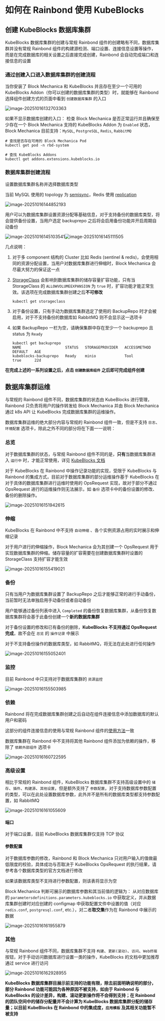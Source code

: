 # 如何在 Rainbond 使用 KubeBlocks 

## 创建 KubeBlocks 数据库集群

KubeBlocks 数据库集群的创建与常规 Rainbond 组件的创建略有不同，数据库集群并没有常规 Rainbond 组件的构建源检测、端口设置、连接信息设置等操作，而是在完成数据库的相关设置之后直接完成创建，Rainbond 会自动完成端口和连接信息的设置 

### 通过创建入口进入数据库集群的创建流程

当你安装了 Block Mechanica 和 KubeBlocks 并且存在至少一个可用的 KubeBlocks Addon（你可以创建的数据库集群的类型）时，就能够在 Rainbond 选择组件创建方式的页面中看到 `创建数据库集群` 的入口

![image-20251016132703363](./assets/image-20251016132703363.png)

如果不显示数据库创建的入口：
检查 Block Mechanica 是否正常运行并且确保至少存在一个 Block Mechanica 支持的 KubeBlocks Addon 为 `Enabled` 状态，Block Mechanica 目前支持：`MySQL`, `PostgreSQL`, `Redis`, `RabbitMQ`

```shell
# 查找是否存在可用的 Block Mechanica Pod
kubectl get pod -n rbd-system

# 查找 KubeBlocks Addons
kubectl get addons.extensions.kubeblocks.io
```

### 数据库集群创建流程

设置数据库集群名称并选择数据库类型

当前 MySQL 使用的 topology 为 [semisync](https://kubeblocks.io/docs/release-1_0_1/kubeblocks-for-mysql/03-topologies/01-semisync)，Redis 使用 [replication](https://kubeblocks.io/docs/release-1_0_1/kubeblocks-for-redis/03-topologies/02-replication)

![image-20251016144852193](./assets/image-20251016144852193.png)

用户可以为数据库集群设置资源分配等基础信息，对于支持备份的数据库类型，将会提供备份设置，当用户选定 backuprepo 之后将会启用备份功能并开启周期自动备份

![image-20251016145103541](./assets/image-20251016145103541.png)![image-20251016145111505](./assets/image-20251016145111505.png)

几点说明：

1. 对于多 component 结构的 Cluster 比如 Redis (sentinel & redis)，会使用相同的资源分配设置，当用户对数据库集群进行伸缩时，Block Mechanica 会尽最大努力的保证这一点

2. [StorageClass](https://kubernetes.io/zh-cn/docs/concepts/storage/storage-classes/) 会影响到数据库集群的储存容量扩容功能，只有当 StorageClass 的 `ALLOWVOLUMEEXPANSION` 为 `true` 时，扩容功能才能正常生效。该选项在完成数据库集群创建之后**不可修改**

   ```shell
   kubectl get storageclass
   ```

3. 对于备份设置，只有手动为数据库集群选定了使用的 BackupRepo 时才会被启用，对于不支持备份的数据库如 RabbitMQ 则不会显示这一选项卡

4. 如果 BackupRepo 一栏为空，请确保集群中存在至少一个 backuprepo 且 status 为 `Ready`
   ```shell
   kubectl get backuprepo
   NAME                    STATUS   STORAGEPROVIDER   ACCESSMETHOD   DEFAULT   AGE
   kubeblocks-backuprepo   Ready    minio             Tool           true      22d
   ```

**在完成上述的一系列设置之后，点击 `创建数据库组件` 之后即可完成组件创建**

## 数据库集群运维

与常规的 Rainbond 组件不同，数据库集群的状态由 KubeBlocks 进行管理，Rainbond 只负责将用户的操作转发给 Block Mechanica 并由 Block Mechanica 通过 k8s API 让 KubeBlocks 完成数据库集群的运维操作。

数据库集群运维的绝大部分内容与常规的 Rainbond 组件一致，但是不支持 `日志`、`环境配置` 选项卡，除此之外不同的部分将在下面一一说明：

### 总览

对于数据库集群的状态，与常规 Rainbond 组件不同的是，**只有**当数据库集群进入 `运行中` 时，才能正常使用，详见 [KubeBlocks 文档](https://kubeblocks.io/docs/release-1_0_1/user_docs/references/api-reference/cluster#apps.kubeblocks.io/v1.ClusterPhase)

对于 KubeBlocks 在 Rainbond 中操作记录功能的实现，受限于 KubeBlocks 与 Rainbond 的集成方式，目前对于数据库集群的部分运维操作基于 KubeBlocks 在对于具体的数据库集群进行运维时使用的 OpsRequest 实现，故对于部分不通过 OpsRequest 进行的运维操作则无法展示，如 `备份` 选项卡中的备份设置的修改、备份的删除操作。

![image-20251016151942615](./assets/image-20251016151942615.png)



### 伸缩

KubeBlocks 在 Rainbond 中不支持 `自动伸缩` 、各个实例资源占用的实时展示和伸缩记录

对于用户进行的伸缩操作，Block Mechanica 会为其创建一个 OpsRequest 用于实现数据库集群的伸缩。储存容量的扩容需要在创建数据库集群时设置的 StorageClass 支持扩容才能生效

![image-20251016155419021](./assets/image-20251016155419021.png)

### 备份

只有当用户为数据库集群设置了 BackupRepo 之后才能够正常的进行手动备份，当前暂时无法单独启用手动备份或者自动备份

用户能够通过备份列表中进入 `Completed` 的备份恢复数据库集群，从备份恢复数据库集群将会基于此备份创建一个**新的数据库集群**

对于备份设置的修改和已有备份的删除，**KubeBlocks 不支持通过 OpsRequest 完成**，故不会在 `总览` 的 `操作记录` 中展示

对于不支持备份操作的数据库类型，如 RabbitMQ，将无法在此处进行任何操作

![image-20251016155052401](./assets/image-20251016155052401.png)

### 监控

目前 Rainbond 中只支持对于数据库集群的 `资源监控`

![image-20251016155503985](./assets/image-20251016155503985.png) 

### 依赖

Rainbond 将在完成数据库集群创建之后自动在组件连接信息中添加数据库的默认用户和密码

这部分的组件连接信息的使用与常规 Rainbond 组件的[使用方法](https://www.rainbond.com/docs/how-to-guides/app-ops/dependon)一致

数据库集群在 Rainbond 中不支持将其他 Rainbond 组件添加为依赖的操作，移除了 `依赖外部组件` 选项卡

![image-20251016160722595](./assets/image-20251016160722595.png)

### 高级设置

相比于常规的 Rainbond 组件，KubeBlocks 数据库集群不支持高级设置中的 `储存`、`插件`、`构建源`、`其他设置`，但是额外支持了 `参数配置`，对于支持数据库参数配置的类型，可以在此处设置数据库参数，此外并不是所有的数据库类型都支持参数配置，如 RabbitMQ

![image-20251016161055609](./assets/image-20251016161055609.png)

#### 端口

对于端口设置，目前 KubeBlocks 数据库集群仅支持 TCP 协议

#### 参数配置

对于数据库参数的修改，Rainbond 和 Block Mechanica 只对用户输入的值做最低限度的校验，具体成功与否取决于 KubeBlocks OpsRequest 的执行结果，请参考各个数据库类型的官方文档进行修改

如果该数据库类型不支持进行参数配置，则该表将显示为空

Block Mechanica 判断可展示的数据库参数和其当前值的逻辑为：
从对应数据库的 `parametersdefinitions.parameters.kubeblocks.io` 中获取定义，并从数据库集群创建时对应创建的 configmap 中获取配置文件中设置的值（对应 `redis.conf`, `postgresql.conf`, etc.），对二者**取交集**作为在 Rainbond 中展示的数据

![image-20251016161955879](./assets/image-20251016161955879.png)

### 其他

与常规 Rainbond 组件不同，数据库集群不支持 `构建`、`更新(滚动)`、`访问`、`Web终端` 按钮，对于手动访问数据库进行设置一类的操作，KubeBlocks 的文档中更加推荐通过 service 进行访问

![image-20251016162928955](./assets/image-20251016162928955.png)

**KubeBlocks 数据库集群目展示前支持的功能有限，除去前面明确说明的部分，部分 Rainbond 功能可能因为各种原因不被支持，如由于 Rainbond 与 KubeBlocks 的设计差异，构建、滚动更新操作将不会得到支持；在 Rainbond 的团队空间中的储存分配量并不会计算为 KubeBlocks 数据库集群分配的储存量；以目前 KubeBlocks 在 Rainbond 中的集成度，`应用模板` 及其相关功能暂不被支持**

